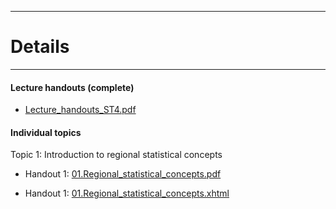 <!-- -------------------------------------------------------------------------------- -->

<!-- Copyright 2023 Georgios Karagiannis -->

<!-- georgios.karagiannis@durham.ac.uk -->
<!-- Associate Professor -->
<!-- Department of Mathematical Sciences, Durham University, Durham,  UK  -->

<!-- This file is part of Machine_Learning_and_Neural_Networks_III_Epiphany_2023 -->
<!-- which is the material of the course -->
<!-- MATH4341: Spatio-Temporal Statistics -->
<!-- Epiphany term -->
<!-- taught by Georgios P. Katagiannis in the Department of Mathematical Sciences   -->
<!-- in the University of Durham  in Michaelmas term in 2023 -->

<!-- Spatio-Temporal_Statistics_Michaelmas_2023 is free software: -->
<!-- you can redistribute it and/or modify it-->
<!-- under the terms of the GNU General Public License as published by -->
<!-- the Free Software Foundation version 3 of the License. -->

<!-- Spatio-Temporal_Statistics_Michaelmas_2023 is distributed ->
<!-- in the hope that it will be useful, -->
<!-- but WITHOUT ANY WARRANTY; without even the implied warranty of -->
<!-- MERCHANTABILITY or FITNESS FOR A PARTICULAR PURPOSE.  See the -->
<!-- GNU General Public License for more details. -->

<!-- You should have received a copy of the GNU General Public License -->
<!-- along with Machine_Learning_and_Neural_Networks_III_Epiphany_2023 -->
<!-- If not, see <http://www.gnu.org/licenses/>. -->

<!-- -------------------------------------------------------------------------------- -->


------------------------------------------------------------------------

# Details  

------------------------------------------------------------------------

#### Lecture handouts (complete)

+ [Lecture_handouts_ST4.pdf](https://github.com/georgios-stats/Spatio-Temporal_Statistics_Michaelmas_2023/blob/master/Lecture_handouts/Lecture_handouts_ST4.pdf)  

#### Individual topics

Topic 1: Introduction to regional statistical concepts        

+ Handout 1: [01.Regional_statistical_concepts.pdf](https://github.com/georgios-stats/Spatio-Temporal_Statistics_Michaelmas_2023/blob/master/Lecture_handouts/01.Regional_statistical_concepts.pdf)  

+ Handout 1: [01.Regional_statistical_concepts.xhtml](https://htmlpreview.github.io/?https://github.com/georgios-stats/Spatio-Temporal_Statistics_Michaelmas_2023/blob/main/Lecture_handouts/01.Regional_statistical_concepts_xhtml/01.Regional_statistical_concepts.xhtml) 






